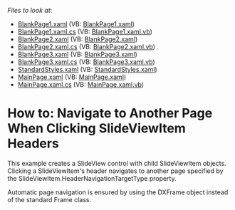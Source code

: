 <!-- default file list -->
*Files to look at*:

* [BlankPage1.xaml](./CS/App1/BlankPage1.xaml) (VB: [BlankPage1.xaml](./VB/App1/BlankPage1.xaml))
* [BlankPage1.xaml.cs](./CS/App1/BlankPage1.xaml.cs) (VB: [BlankPage1.xaml.vb](./VB/App1/BlankPage1.xaml.vb))
* [BlankPage2.xaml](./CS/App1/BlankPage2.xaml) (VB: [BlankPage2.xaml](./VB/App1/BlankPage2.xaml))
* [BlankPage2.xaml.cs](./CS/App1/BlankPage2.xaml.cs) (VB: [BlankPage2.xaml.vb](./VB/App1/BlankPage2.xaml.vb))
* [BlankPage3.xaml](./CS/App1/BlankPage3.xaml) (VB: [BlankPage3.xaml](./VB/App1/BlankPage3.xaml))
* [BlankPage3.xaml.cs](./CS/App1/BlankPage3.xaml.cs) (VB: [BlankPage3.xaml.vb](./VB/App1/BlankPage3.xaml.vb))
* [StandardStyles.xaml](./CS/App1/Common/StandardStyles.xaml) (VB: [StandardStyles.xaml](./VB/App1/Common/StandardStyles.xaml))
* [MainPage.xaml](./CS/App1/MainPage.xaml) (VB: [MainPage.xaml](./VB/App1/MainPage.xaml))
* [MainPage.xaml.cs](./CS/App1/MainPage.xaml.cs) (VB: [MainPage.xaml.vb](./VB/App1/MainPage.xaml.vb))
<!-- default file list end -->
# How to: Navigate to Another Page When Clicking SlideViewItem Headers


<p>This example creates a SlideView control with child SlideViewItem objects. Clicking a SlideViewItem's header navigates to another page specified by the SlideViewItem.HeaderNavigationTargetType property.</p><p>Automatic page navigation is ensured by using the DXFrame object instead of the standard Frame class.</p>

<br/>


